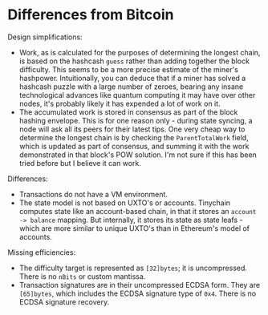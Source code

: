 Differences from Bitcoin
========================

Design simplifications:

 * Work, as is calculated for the purposes of determining the longest chain, is based on the hashcash `guess` rather than adding together the block difficulty. This seems to be a more precise estimate of the miner's hashpower. Intuitionally, you can deduce that if a miner has solved a hashcash puzzle with a large number of zeroes, bearing any insane technological advances like quantum computing it may have over other nodes, it's probably likely it has expended a lot of work on it.
 * The accumulated work is stored in consensus as part of the block hashing envelope. This is for one reason only - during state syncing, a node will ask all its peers for their latest tips. One very cheap way to determine the longest chain is by checking the `ParentTotalWork` field, which is updated as part of consensus, and summing it with the work demonstrated in that block's POW solution. I'm not sure if this has been tried before but I believe it can work.

Differences:

 * Transactions do not have a VM environment.
 * The state model is not based on UXTO's or accounts. Tinychain computes state like an account-based chain, in that it stores an `account -> balance` mapping. But internally, it stores its state as state leafs - which are more similar to unique UXTO's than in Ethereum's model of accounts.

Missing efficiencies:

 * The difficulty target is represented as `[32]bytes`; it is uncompressed. There is no `nBits` or custom mantissa.
 * Transaction signatures are in their uncompressed ECDSA form. They are `[65]bytes`, which includes the ECDSA signature type of `0x4`. There is no ECDSA signature recovery.
